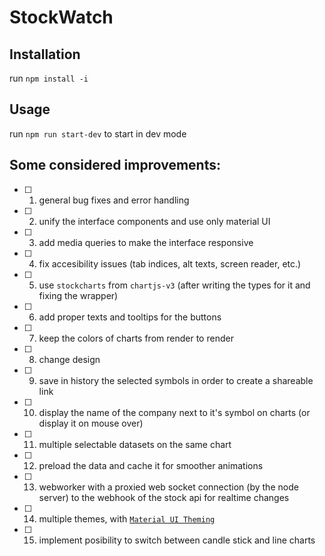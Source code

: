 # StockWatch

## Installation

run `npm install -i`

## Usage

run `npm run start-dev` to start in dev mode


## Some considered improvements:
- [ ]  1. general bug fixes and error handling
- [ ]  2. unify the interface components and use only material UI
- [ ]  3. add media queries to make the interface responsive
- [ ]  4. fix accesibility issues (tab indices, alt texts, screen reader, etc.)
- [ ]  5. use `stockcharts` from `chartjs-v3` (after writing the types for it and fixing the wrapper)
- [ ]  6. add proper texts and tooltips for the buttons
- [ ]  7. keep the colors of charts from render to render
- [ ]  8. change design
- [ ]  9. save in history the selected symbols in order to create a shareable link
- [ ] 10. display the name of the company next to it's symbol on charts (or display it on mouse over)
- [ ] 11. multiple selectable datasets on the same chart
- [ ] 12. preload the data and cache it for smoother animations
- [ ] 13. webworker with a proxied web socket connection (by the node server) to the webhook of the stock api for realtime changes
- [ ] 14. multiple themes, with [`Material UI Theming`](https://material-ui.com/customization/theming/)
- [ ] 15. implement posibility to switch between candle stick and line charts
